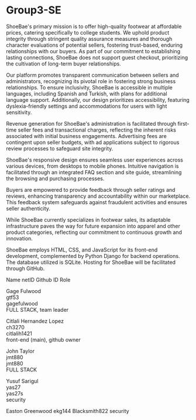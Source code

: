 # Group3-SE

ShoeBae's primary mission is to offer high-quality footwear at affordable prices, catering specifically to college students. We uphold product integrity through stringent quality assurance measures and thorough character evaluations of potential sellers, fostering trust-based, enduring relationships with our buyers. As part of our commitment to establishing lasting connections, ShoeBae does not support guest checkout, prioritizing the cultivation of long-term buyer relationships.

Our platform promotes transparent communication between sellers and administrators, recognizing its pivotal role in fostering strong business relationships. To ensure inclusivity, ShoeBae is accessible in multiple languages, including Spanish and Turkish, with plans for additional language support. Additionally, our design prioritizes accessibility, featuring dyslexia-friendly settings and accommodations for users with light sensitivity.

Revenue generation for ShoeBae's administration is facilitated through first-time seller fees and transactional charges, reflecting the inherent risks associated with initial business engagements. Advertising fees are contingent upon seller budgets, with ad applications subject to rigorous review processes to safeguard site integrity.

ShoeBae's responsive design ensures seamless user experiences across various devices, from desktops to mobile phones. Intuitive navigation is facilitated through an integrated FAQ section and site guide, streamlining the browsing and purchasing processes.

Buyers are empowered to provide feedback through seller ratings and reviews, enhancing transparency and accountability within our marketplace. This feedback system safeguards against fraudulent activities and ensures seller authenticity.

While ShoeBae currently specializes in footwear sales, its adaptable infrastructure paves the way for future expansion into apparel and other product categories, reflecting our commitment to continuous growth and innovation.



ShoeBae employs HTML, CSS, and JavaScript for its front-end development, complemented by Python Django for backend operations. The database utilized is SQLite. Hosting for ShoeBae will be facilitated through GitHub.


Name
netID
Github ID
Role

Gage Fulwood    
gtf53    
gagefulwood    
FULL STACK, team leader

Citlali Hernandez Lopez    
ch3270    
citlalih1421    
front-end (main), github owner

John Taylor    
jmt880    
jmt880    
FULL STACK

Yusuf Sarigul    
yas27     
yas27s    
security

Easton Greenwood 
ekg144
Blacksmith822
security
